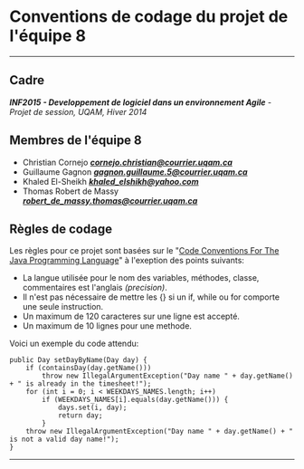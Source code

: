 # Conventions de codage du projet de l'équipe 8

----------


## Cadre ##
 ***INF2015 - Developpement de logiciel dans un environnement Agile*** - *Projet de session, UQAM, Hiver 2014*

## Membres de l'équipe 8 ##

- Christian Cornejo ***cornejo.christian@courrier.uqam.ca***
- Guillaume Gagnon ***gagnon.guillaume.5@courrier.uqam.ca***
- Khaled El-Sheikh ***khaled_elshikh@yahoo.com***
- Thomas Robert de Massy ***robert_de_massy.thomas@courrier.uqam.ca***


## Règles de codage ##
Les règles pour ce projet sont basées sur le "[Code Conventions For The Java Programming Language](http://www.oracle.com/technetwork/java/codeconv-138413.html)" à l'exeption des points suivants:


- La langue utilisée pour le nom des variables, méthodes, classe, commentaires est l'anglais *(precision)*.
- Il n'est pas nécessaire de mettre les {} si un if, while ou for comporte une seule instruction.
- Un maximum de 120 caracteres sur une ligne est accepté.
- Un maximum de 10 lignes pour une methode.


Voici un exemple du code attendu:
    
    public Day setDayByName(Day day) {  
        if (containsDay(day.getName()))
            throw new IllegalArgumentException("Day name " + day.getName() + " is already in the timesheet!"); 
        for (int i = 0; i < WEEKDAYS_NAMES.length; i++)
            if (WEEKDAYS_NAMES[i].equals(day.getName())) {
                days.set(i, day);                
                return day;
            }  
        throw new IllegalArgumentException("Day name " + day.getName() + " is not a valid day name!");
    }
    


----------
